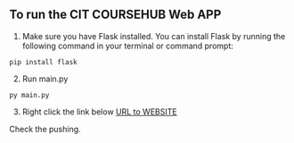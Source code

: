 To run the CIT COURSEHUB Web APP
---------------------------------------------------------------------------------------------------------------
1. Make sure you have Flask installed. You can install Flask by running the following command in your terminal or command prompt:
```
pip install flask
```
2. Run main.py
```
py main.py
```
3. Right click the link below
[URL to WEBSITE](http://127.0.0.1:8888)

Check the pushing.
